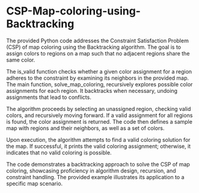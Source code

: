 # CSP-Map-coloring-using-Backtracking 

The provided Python code addresses the Constraint Satisfaction Problem (CSP) of map coloring using the Backtracking algorithm. The goal is to assign colors to regions on a map such that no adjacent regions share the same color.

The is_valid function checks whether a given color assignment for a region adheres to the constraint by examining its neighbors in the provided map. The main function, solve_map_coloring, recursively explores possible color assignments for each region. It backtracks when necessary, undoing assignments that lead to conflicts.

The algorithm proceeds by selecting an unassigned region, checking valid colors, and recursively moving forward. If a valid assignment for all regions is found, the color assignment is returned. The code then defines a sample map with regions and their neighbors, as well as a set of colors.

Upon execution, the algorithm attempts to find a valid coloring solution for the map. If successful, it prints the valid coloring assignment; otherwise, it indicates that no valid coloring is possible.

The code demonstrates a backtracking approach to solve the CSP of map coloring, showcasing proficiency in algorithm design, recursion, and constraint handling. The provided example illustrates its application to a specific map scenario.
